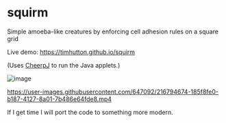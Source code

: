 # squirm
Simple amoeba-like creatures by enforcing cell adhesion rules on a square grid

Live demo: https://timhutton.github.io/squirm

(Uses [CheerpJ](https://leaningtech.com/run-java-applets-without-installing-java/) to run the Java applets.)

![image](https://user-images.githubusercontent.com/647092/216794501-c3712f52-38ad-46f9-9c57-ab79c795216e.png)

https://user-images.githubusercontent.com/647092/216794674-185f8fe0-b187-4127-8a01-7b486e64fde8.mp4

If I get time I will port the code to something more modern.
